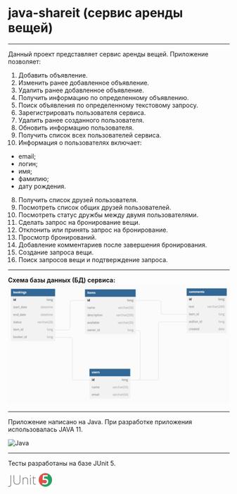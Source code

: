 # java-shareit (сервис аренды вещей)
---
Данный проект представляет сервис аренды вещей.
Приложение позволяет:
1. Добавить объявление.
2. Изменить ранее добавленное объявление.
3. Удалить ранее добавленное объявление.
4. Получить информацию по определенному объявлению.
5. Поиск объявления по определенному текстовому запросу.
6. Зарегистрировать пользователя сервиса.
7. Удалить ранее созданного пользователя.
8. Обновить информацию пользователя.
9. Получить список всех пользователей сервиса.
11. Информация о пользователях включает:
- email;
- логин;
- имя;
- фамилию;
- дату рождения.
8. Получить список друзей пользователя.
9. Посмотреть список общих друзей пользователей.
10. Посмотреть статус дружбы между двумя пользователями.
11. Сделать запрос на бронирование вещи.
12. Отклонить или принять запрос на бронирование.
13. Просмотр бронирований.
14. Добавление комментариев после завершения бронирования.
15. Создание запроса вещи.
16. Поиск запросов вещи и подтверждение запроса.

---

<b>Схема базы данных (БД) сервиса:</b>
![Схема БД сервиса Share It](https://raw.githubusercontent.com/grigory-pc/java-shareit/add-bookings/ShareItDBscheme_01.jpg?raw=true)

---

Приложение написано на Java.
При разработке приложения использовалась JAVA 11.

![Java](https://img.shields.io/badge/java-%23ED8B00.svg?style=for-the-badge&logo=java&logoColor=white)

---
Тесты разработаны на базе JUnit 5.

![JUnit5](https://github.com/grigory-pc/java-shareit/blob/add-item-requests/junit5-logo_1.png?raw=true)




